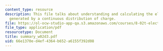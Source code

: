 ```yaml
---
content_type: resource
description: This file talks about understanding and calculating the electric field
  generated by a continuous distribution of charge.
file: https://ol-ocw-studio-app-qa.s3.amazonaws.com/courses/8-02t-electricity-and-magnetism-spring-2005/66e1370ed4ef4364b652a6155f392d08_summary_w02d3.pdf
file_type: application/pdf
resourcetype: Document
title: summary_w02d3.pdf
uid: 66e1370e-d4ef-4364-b652-a6155f392d08
---
```

